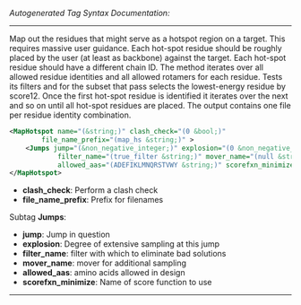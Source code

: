 <!-- THIS IS AN AUTOGENERATED FILE: Don't edit it directly, instead change the schema definition in the code itself. -->

_Autogenerated Tag Syntax Documentation:_

---
Map out the residues that might serve as a hotspot region on a target. This requires massive user guidance. Each hot-spot residue should be roughly placed by the user (at least as backbone) against the target. Each hot-spot residue should have a different chain ID. The method iterates over all allowed residue identities and all allowed rotamers for each residue. Tests its filters and for the subset that pass selects the lowest-energy residue by score12. Once the first hot-spot residue is identified it iterates over the next and so on until all hot-spot residues are placed. The output contains one file per residue identity combination.

```xml
<MapHotspot name="(&string;)" clash_check="(0 &bool;)"
        file_name_prefix="(map_hs &string;)" >
    <Jumps jump="(&non_negative_integer;)" explosion="(0 &non_negative_integer;)"
            filter_name="(true_filter &string;)" mover_name="(null &string;)"
            allowed_aas="(ADEFIKLMNQRSTVWY &string;)" scorefxn_minimize="(&string;)" />
</MapHotspot>
```

-   **clash_check**: Perform a clash check
-   **file_name_prefix**: Prefix for filenames


Subtag **Jumps**:   

-   **jump**: Jump in question
-   **explosion**: Degree of extensive sampling at this jump
-   **filter_name**: filter with which to eliminate bad solutions
-   **mover_name**: mover for additional sampling
-   **allowed_aas**: amino acids allowed in design
-   **scorefxn_minimize**: Name of score function to use

---

